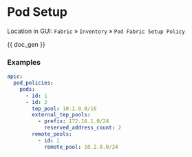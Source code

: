 # Pod Setup

Location in GUI:
`Fabric` » `Inventory` » `Pod Fabric Setup Policy`


{{ doc_gen }}

### Examples

```yaml
apic:
  pod_policies:
    pods:
      - id: 1
      - id: 2
        tep_pool: 10.1.0.0/16
        external_tep_pools:
          - prefix: 172.16.1.0/24
            reserved_address_count: 2
        remote_pools:
          - id: 1
            remote_pool: 10.2.0.0/24
```
